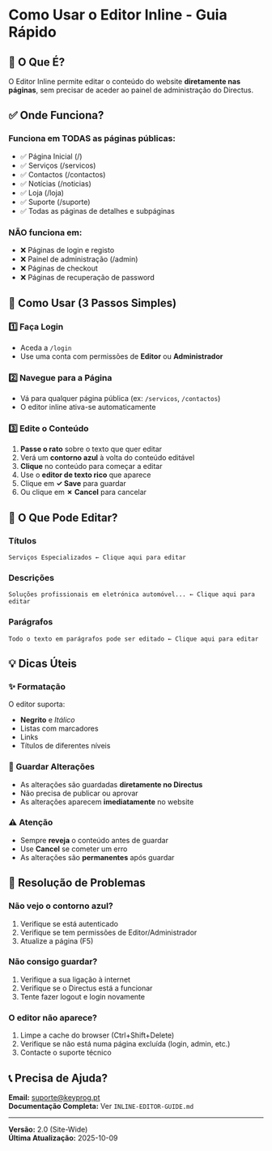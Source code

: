 # Como Usar o Editor Inline - Guia Rápido

## 🎯 O Que É?

O Editor Inline permite editar o conteúdo do website **diretamente nas páginas**, sem precisar de aceder ao painel de administração do Directus.

## ✅ Onde Funciona?

### Funciona em TODAS as páginas públicas:
- ✅ Página Inicial (/)
- ✅ Serviços (/servicos)
- ✅ Contactos (/contactos)
- ✅ Notícias (/noticias)
- ✅ Loja (/loja)
- ✅ Suporte (/suporte)
- ✅ Todas as páginas de detalhes e subpáginas

### NÃO funciona em:
- ❌ Páginas de login e registo
- ❌ Painel de administração (/admin)
- ❌ Páginas de checkout
- ❌ Páginas de recuperação de password

## 📝 Como Usar (3 Passos Simples)

### 1️⃣ Faça Login
- Aceda a `/login`
- Use uma conta com permissões de **Editor** ou **Administrador**

### 2️⃣ Navegue para a Página
- Vá para qualquer página pública (ex: `/servicos`, `/contactos`)
- O editor inline ativa-se automaticamente

### 3️⃣ Edite o Conteúdo
1. **Passe o rato** sobre o texto que quer editar
2. Verá um **contorno azul** à volta do conteúdo editável
3. **Clique** no conteúdo para começar a editar
4. Use o **editor de texto rico** que aparece
5. Clique em **✓ Save** para guardar
6. Ou clique em **✗ Cancel** para cancelar

## 🎨 O Que Pode Editar?

### Títulos
```
Serviços Especializados ← Clique aqui para editar
```

### Descrições
```
Soluções profissionais em eletrónica automóvel... ← Clique aqui para editar
```

### Parágrafos
```
Todo o texto em parágrafos pode ser editado ← Clique aqui para editar
```

## 💡 Dicas Úteis

### ✨ Formatação
O editor suporta:
- **Negrito** e *Itálico*
- Listas com marcadores
- Links
- Títulos de diferentes níveis

### 🔄 Guardar Alterações
- As alterações são guardadas **diretamente no Directus**
- Não precisa de publicar ou aprovar
- As alterações aparecem **imediatamente** no website

### ⚠️ Atenção
- Sempre **reveja** o conteúdo antes de guardar
- Use **Cancel** se cometer um erro
- As alterações são **permanentes** após guardar

## 🚨 Resolução de Problemas

### Não vejo o contorno azul?
1. Verifique se está autenticado
2. Verifique se tem permissões de Editor/Administrador
3. Atualize a página (F5)

### Não consigo guardar?
1. Verifique a sua ligação à internet
2. Verifique se o Directus está a funcionar
3. Tente fazer logout e login novamente

### O editor não aparece?
1. Limpe a cache do browser (Ctrl+Shift+Delete)
2. Verifique se não está numa página excluída (login, admin, etc.)
3. Contacte o suporte técnico

## 📞 Precisa de Ajuda?

**Email:** suporte@keyprog.pt  
**Documentação Completa:** Ver `INLINE-EDITOR-GUIDE.md`

---

**Versão:** 2.0 (Site-Wide)  
**Última Atualização:** 2025-10-09
